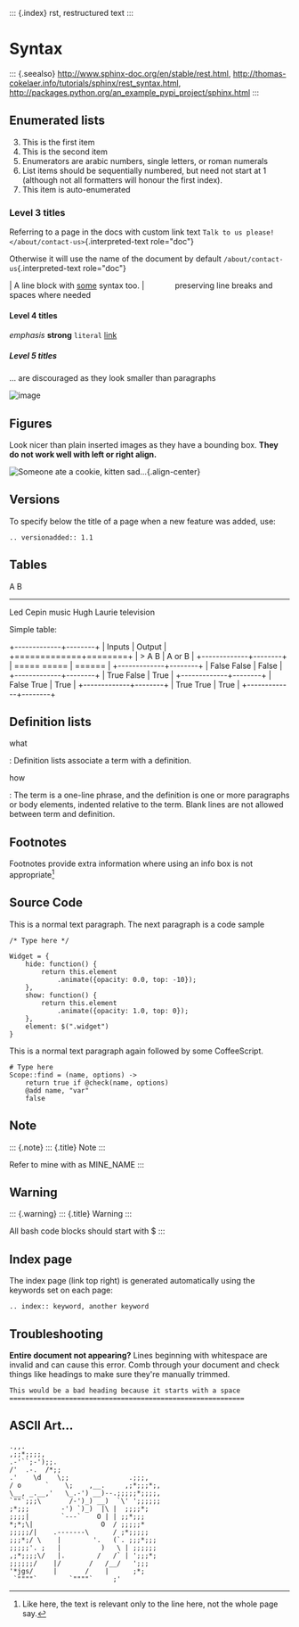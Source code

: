 ---
---

::: {.index}
rst, restructured text
:::

Syntax
======

::: {.seealso}
<http://www.sphinx-doc.org/en/stable/rest.html>,
<http://thomas-cokelaer.info/tutorials/sphinx/rest_syntax.html>,
<http://packages.python.org/an_example_pypi_project/sphinx.html>
:::

Enumerated lists
----------------

3.  This is the first item
4.  This is the second item
5.  Enumerators are arabic numbers, single letters, or roman numerals
6.  List items should be sequentially numbered, but need not start at 1
    (although not all formatters will honour the first index).
7.  This item is auto-enumerated

### Level 3 titles

Referring to a page in the docs with custom link text
`Talk to us please! </about/contact-us>`{.interpreted-text role="doc"}

Otherwise it will use the name of the document by default
`/about/contact-us`{.interpreted-text role="doc"}

| A line block with [some](http://) syntax too.
|              preserving line breaks and spaces where needed

#### Level 4 titles

*emphasis* **strong** `literal` [link](http://)

##### Level 5 titles

\... are discouraged as they look smaller than paragraphs

![image](http://docutils.sourceforge.net/docs/user/rst/images/ball1.gif)

Figures
-------

Look nicer than plain inserted images as they have a bounding box.
**They do not work well with left or right align.**

![Someone ate a cookie, kitten
sad\...](http://zckimg.com/squidoo/lolcat/eated-cookie-lolcat.jpg){.align-center}

Versions
--------

To specify below the title of a page when a new feature was added, use:

``` {.rst}
.. versionadded:: 1.1
```

Tables
------

  A             B
  ------------- ------------
  Led Cepin     music
  Hugh Laurie   television

Simple table:

+-------------+--------+
| Inputs      | Output |
+=============+========+
| > A B       | A or B |
+-------------+--------+
| ===== ===== | ====== |
+-------------+--------+
| False False | False  |
+-------------+--------+
| True False  | True   |
+-------------+--------+
| False True  | True   |
+-------------+--------+
| True True   | True   |
+-------------+--------+

Definition lists
----------------

what

:   Definition lists associate a term with a definition.

how

:   The term is a one-line phrase, and the definition is one or more
    paragraphs or body elements, indented relative to the term. Blank
    lines are not allowed between term and definition.

Footnotes
---------

Footnotes provide extra information where using an info box is not
appropriate[^1]

Source Code
-----------

This is a normal text paragraph. The next paragraph is a code sample

``` {.javascript}
/* Type here */

Widget = {
    hide: function() {
        return this.element
            .animate({opacity: 0.0, top: -10});
    },
    show: function() {
        return this.element
            .animate({opacity: 1.0, top: 0});
    },
    element: $(".widget")
}
```

This is a normal text paragraph again followed by some CoffeeScript.

``` {.coffeescript}
# Type here 
Scope::find = (name, options) ->
    return true if @check(name, options)
    @add name, "var"
    false
```

Note
----

::: {.note}
::: {.title}
Note
:::

Refer to mine with as MINE_NAME
:::

Warning
-------

::: {.warning}
::: {.title}
Warning
:::

All bash code blocks should start with \$
:::

Index page
----------

The index page (link top right) is generated automatically using the
keywords set on each page:

``` {.rst}
.. index:: keyword, another keyword
```

Troubleshooting
---------------

**Entire document not appearing?** Lines beginning with whitespace are
invalid and can cause this error. Comb through your document and check
things like headings to make sure they\'re manually trimmed.

``` {.guess}
This would be a bad heading because it starts with a space
===========================================================
```

ASCII Art\...
-------------

    .,,.
    ,;;*;;;;,
    .-'``;-');;.
    /'  .-.  /*;;
    .'    \d    \;;               .;;;,
    / o      `    \;    ,__.     ,;*;;;*;,
    \__, _.__,'   \_.-') __)--.;;;;;*;;;;,
    `""`;;;\       /-')_) __)  `\' ';;;;;;
    ;*;;;        -') `)_)  |\ |  ;;;;*;
    ;;;;|        `---`    O | | ;;*;;;
    *;*;\|                 O  / ;;;;;*
    ;;;;;/|    .-------\      / ;*;;;;;
    ;;;*;/ \    |        '.   (`. ;;;*;;;
    ;;;;;'. ;   |          )   \ | ;;;;;;
    ,;*;;;;\/   |.        /   /` | ';;;*;
    ;;;;;;/    |/       /   /__/   ';;;
    '*jgs/     |       /    |      ;*;
     `""""`        `""""`     ;'

[^1]: Like here, the text is relevant only to the line here, not the
    whole page say.
